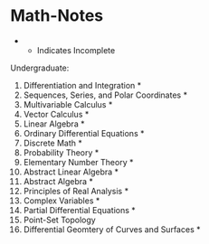 # Math-Notes

* - Indicates Incomplete


Undergraduate:
1. Differentiation and Integration *
2. Sequences, Series, and Polar Coordinates *
3. Multivariable Calculus *
4. Vector Calculus *
5. Linear Algebra *
6. Ordinary Differential Equations *
7. Discrete Math *
8. Probability Theory *
9. Elementary Number Theory *
10. Abstract Linear Algebra *
11. Abstract Algebra *
12. Principles of Real Analysis *
13. Complex Variables *
14. Partial Differential Equations *
15. Point-Set Topology
16. Differential Geomtery of Curves and Surfaces *

    











